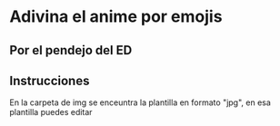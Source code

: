 <h1>Adivina el anime por emojis</h1>
<h2>Por el pendejo del ED</h2>
<h2>Instrucciones</h2>
<p>En la carpeta de img se enceuntra la plantilla en formato "jpg", en esa plantilla puedes editar</p>
